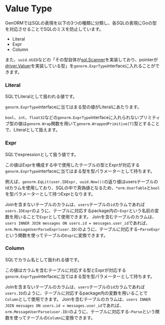 # Value Type

GenORMではSQLの表現を以下の3つの種類に分類し、各SQLの表現にGoの型を対応させることでSQLのミスを防止しています。

* Literal
* Expr
* Column

また、`uuid.UUID`などの「その型自体が[sql.Scanner](https://pkg.go.dev/database/sql#Scanner)を実装しており、pointerが[driver.Valuer](https://pkg.go.dev/database/sql/driver#Valuer)を実装している型」を`genorm.ExprType`interfaceに入れることができます。

### Literal

SQLでLiteralとして扱われる値です。

`genorm.ExprType`interfaceに当てはまる型の値がLiteralにあたります。

`bool`、`int`、`float32`などの`genorm.ExprType`interfaceに入れられないプリミティブ型の値は`genorm.Wrap`関数を用いて`genorm.WrappedPrimitive[T]`型とすることで、Literalとして扱えます。

### Expr

SQLでexpressionとして扱う値です。

この値はExprを構成する中で使用したテーブルの型とExprが対応する`genorm.ExprType`interfaceに当てはまる型を型パラメーターとして持ちます。

例えば、`genorm.EqLit(user.IDExpr, uuid.New())`の返り値はusersテーブルのidカラムを使用しており、SQLの中で真偽値となるため、`*orm.UserTable`と`bool`を型パラメーターとして持つExprとなります。

Joinを含まないテーブルのカラムは、`users`テーブルの`id`カラムであれば`users.IDExpr`のように、テーブルに対応するpackage内の`~Expr`という名前の変数を用いることで`Expr`として使用できます。
Joinを含むテーブルのカラムは、`users INNER JOIN messages ON users.id = messages.user_id`であれば、`orm.MessageUserParseExpr(user.ID)`のように、テーブルに対応する`~ParseExpr`という関数を使ってテーブルの`Expr`に変換できます。

### Column

SQLでカラム名として扱われる値です。

この値はカラムを含むテーブルに対応する型とExprが対応する`genorm.ExprType`interfaceに当てはまる型を型パラメーターとして持ちます。

Joinを含まないテーブルのカラムは、`users`テーブルの`id`カラムであれば`users.ID`のように、テーブルに対応するpackage内の変数を用いることで`Column`として使用できます。
Joinを含むテーブルのカラムは、`users INNER JOIN messages ON users.id = messages.user_id`であれば、`orm.MessageUserParse(user.ID)`のように、テーブルに対応する`~Parse`という関数を使ってテーブルの`Column`に変換できます。
